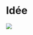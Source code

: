 # Idée

<img src="https://user-images.githubusercontent.com/49824139/73349998-20b3ec00-4284-11ea-8563-cfbd199bb66f.jpg">
